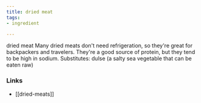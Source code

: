 ```yaml
---
title: dried meat
tags:
- ingredient

---
```

dried meat Many dried meats don't need refrigeration, so they're great for backpackers and travelers. They're a good source of protein, but they tend to be high in sodium. Substitutes: dulse (a salty sea vegetable that can be eaten raw)

### Links

* [[dried-meats]]
